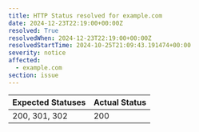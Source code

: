 ```yaml
---
title: HTTP Status resolved for example.com
date: 2024-12-23T22:19:00+00:00Z
resolved: True
resolvedWhen: 2024-12-23T22:19:00+00:00Z
resolvedStartTime: 2024-10-25T21:09:43.191474+00:00
severity: notice
affected:
  - example.com
section: issue
---
```


| Expected Statuses | Actual Status  |
|-------------------|----------------|
| 200, 301, 302 | 200 |
